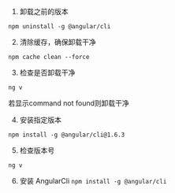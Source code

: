 1. 卸载之前的版本

`npm uninstall -g @angular/cli`

2. 清除缓存，确保卸载干净

`npm cache clean --force`

3. 检查是否卸载干净

`ng v`

若显示command not found则卸载干净

4. 安装指定版本

`npm install -g @angular/cli@1.6.3`

5. 检查版本号

`ng v`

6. 安装 AngularCli
`npm install -g @angular/cli`